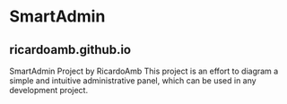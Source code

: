 # SmartAdmin
## ricardoamb.github.io

SmartAdmin Project by RicardoAmb
This project is an effort to diagram a simple and intuitive administrative panel, which can be used in any development project.
